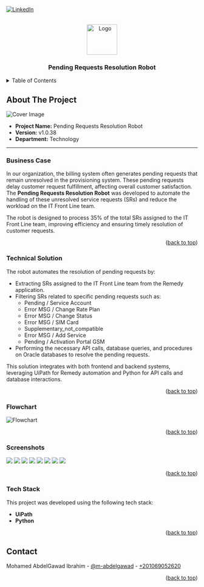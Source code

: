 <a name="readme-top"></a>

[![LinkedIn][linkedin-shield]][linkedin-url]

<!-- PROJECT LOGO -->
<br />
<div align="center">
    <img src="images/logo.png" alt="Logo" width="80" height="auto">
  <h3 align="center">Pending Requests Resolution Robot</h3>
</div>

<!-- TABLE OF CONTENTS -->
<details>
  <summary>Table of Contents</summary>
  <ol>
    <li>
      <a href="#about-the-project">About The Project</a>
      <ul>
        <li><a href="#business-case">Business Case</a></li>
        <li><a href="#technical-solution">Technical Solution</a></li>
        <li><a href="#flowchart">Flowchart</a></li> <!-- Only if present -->
        <li><a href="#screenshots">Screenshots</a></li> <!-- Only if present -->
        <li><a href="#tech-stack">Tech Stack</a></li>
      </ul>
    </li>
    <li><a href="#contact">Contact</a></li>
  </ol>
</details>

<!-- ABOUT THE PROJECT -->
## About The Project

<img src="images/screenshot.jpg" alt="Cover Image">

* **Project Name:** Pending Requests Resolution Robot  
* **Version:** v1.0.38  
* **Department:** Technology

---

### Business Case

In our organization, the billing system often generates pending requests that remain unresolved in the provisioning system. These pending requests delay customer request fulfillment, affecting overall customer satisfaction. The **Pending Requests Resolution Robot** was developed to automate the handling of these unresolved service requests (SRs) and reduce the workload on the IT Front Line team.

The robot is designed to process 35% of the total SRs assigned to the IT Front Line team, improving efficiency and ensuring timely resolution of customer requests.

<p align="right">(<a href="#readme-top">back to top</a>)</p>

### Technical Solution

The robot automates the resolution of pending requests by:
* Extracting SRs assigned to the IT Front Line team from the Remedy application.
* Filtering SRs related to specific pending requests such as:
  * Pending / Service Account
  * Error MSG / Change Rate Plan
  * Error MSG / Change Status
  * Error MSG / SIM Card
  * Supplementary_not_compatible
  * Error MSG / Add Service
  * Pending / Activation Portal GSM
* Performing the necessary API calls, database queries, and procedures on Oracle databases to resolve the pending requests.

This solution integrates with both frontend and backend systems, leveraging UiPath for Remedy automation and Python for API calls and database interactions.

<p align="right">(<a href="#readme-top">back to top</a>)</p>

### Flowchart

<img src="images/Process.jpg" alt="Flowchart">

<p align="right">(<a href="#readme-top">back to top</a>)</p>

### Screenshots
<img src="images/execute_oracle_procedure_code.jpg">
<img src="images/CloseAllApplications.jpg">
<img src="images/execute_oracle_query_code.jpg">
<img src="images/GetTransactionData.jpg">
<img src="images/Initialize_Applications.jpg">
<img src="images/InitiAllSettings.jpg">
<img src="images/KillAllProcesses.jpg">
<img src="images/SetTransactionStatus.jpg">

<p align="right">(<a href="#readme-top">back to top</a>)</p>

### Tech Stack

This project was developed using the following tech stack:

* **UiPath**
* **Python**

<p align="right">(<a href="#readme-top">back to top</a>)</p>

<!-- CONTACT -->
## Contact

Mohamed AbdelGawad Ibrahim - [@m-abdelgawad](https://www.linkedin.com/in/m-abdelgawad/) - <a href="tel:+201069052620">+201069052620</a>

<p align="right">(<a href="#readme-top">back to top</a>)</p>

<!-- MARKDOWN LINKS & IMAGES -->
[linkedin-shield]: https://img.shields.io/badge/-LinkedIn-black.svg?style=for-the-badge&logo=linkedin&colorB=555
[linkedin-url]: https://www.linkedin.com/in/m-abdelgawad/
